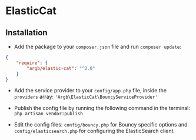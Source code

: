 # ElasticCat


## Installation

- Add the package to your `composer.json` file and run `composer update`:
```json
{
    "require": {
        "argb/elastic-cat": "^2.0"
    }
}
```

- Add the service provider to your `config/app.php` file, inside the `providers` array: `'Argb\ElasticCat\BouncyServiceProvider'`

- Publish the config file by running the following command in the terminal: `php artisan vendor:publish`

- Edit the config files: `config/bouncy.php` for Bouncy specific options and `config/elasticsearch.php` for configuring the ElasticSearch client.
